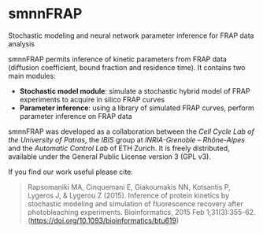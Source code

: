 # smnnFRAP
Stochastic modeling and neural network parameter inference for FRAP data analysis

smnnFRAP permits inference of kinetic parameters from FRAP data (diffusion coefficient, bound fraction and residence time). It contains two main modules: 
- **Stochastic model module**: simulate a stochastic hybrid model of FRAP experiments to acquire in silico FRAP curves
- **Parameter inference**: using a library of simulated FRAP curves, perform parameter inference on FRAP data

smnnFRAP was developed as a collaboration between the *Cell Cycle Lab of the University of Patras*, the *IBIS* group at *INRIA-Grenoble – Rhône-Alpes* and the *Automatic Control Lab* of ETH Zurich. It is freely distributed, available under the General Public License version 3 (GPL v3).

If you find our work useful please cite: 

> Rapsomaniki MA, Cinquemani E, Giakoumakis NN, Kotsantis P, Lygeros J, & Lygerou Z (2015). Inference of protein kinetics by stochastic modeling and simulation of fluorescence recovery after photobleaching experiments. Bioinformatics, 2015 Feb 1;31(3):355-62. (https://doi.org/10.1093/bioinformatics/btu619)




